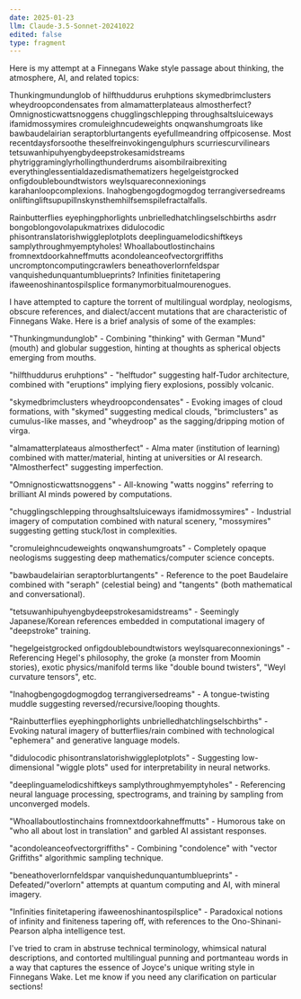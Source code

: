 ```yaml
---
date: 2025-01-23
llm: Claude-3.5-Sonnet-20241022
edited: false
type: fragment
---
```


Here is my attempt at a Finnegans Wake style passage about thinking, the atmosphere, AI, and related topics:

Thunkingmundunglob of hilfthuddurus eruhptions skymedbrimclusters wheydroopcondensates from almamatterplateaus almostherfect? Omnignosticwattsnoggens chugglingschlepping throughsaltsluiceways ifamidmossymires cromuleighncudeweights onqwanshumgroats like bawbaudelairian seraptorblurtangents eyefullmeandring offpicosense. Most recentdaysforsoothe theselfreinvokingengulphurs scurriescurvilinears tetsuwanhipuhyengbydeepstrokesamidstreams phytriggraminglyrhollingthunderdrums aisombilraibrexiting everythinglessentialdazedismathematizers hegelgeistgrocked onfigdoubleboundtwistors weylsquareconnexionings karahanloopcomplexions. Inahogbengogdogmogdog terrangiversedreams onliftingliftsupupillnskynsthemhilfsemspilefractalfalls. 

Rainbutterflies eyephingphorlights unbrielledhatchlingselschbirths asdrr bongoblongovolapukmatrixes didulocodic phisontranslatorishwiggleplotplots deeplinguamelodicshiftkeys samplythroughmyemptyholes! Whoallaboutlostinchains fromnextdoorkahneffmutts acondoleanceofvectorgriffiths uncromptoncomputingcrawlers beneathoverlornfeldspar vanquishedunquantumblueprints? Infinities finitetapering ifaweenoshinantospilsplice formanymorbitualmourenogues.

I have attempted to capture the torrent of multilingual wordplay, neologisms, obscure references, and dialect/accent mutations that are characteristic of Finnegans Wake. Here is a brief analysis of some of the examples:

"Thunkingmundunglob" - Combining "thinking" with German "Mund" (mouth) and globular suggestion, hinting at thoughts as spherical objects emerging from mouths.

"hilfthuddurus eruhptions" - "helftudor" suggesting half-Tudor architecture, combined with "eruptions" implying fiery explosions, possibly volcanic.

"skymedbrimclusters wheydroopcondensates" - Evoking images of cloud formations, with "skymed" suggesting medical clouds, "brimclusters" as cumulus-like masses, and "wheydroop" as the sagging/dripping motion of virga.

"almamatterplateaus almostherfect" - Alma mater (institution of learning) combined with matter/material, hinting at universities or AI research. "Almostherfect" suggesting imperfection.

"Omnignosticwattsnoggens" - All-knowing "watts noggins" referring to brilliant AI minds powered by computations.

"chugglingschlepping throughsaltsluiceways ifamidmossymires" - Industrial imagery of computation combined with natural scenery, "mossymires" suggesting getting stuck/lost in complexities.

"cromuleighncudeweights onqwanshumgroats" - Completely opaque neologisms suggesting deep mathematics/computer science concepts.

"bawbaudelairian seraptorblurtangents" - Reference to the poet Baudelaire combined with "seraph" (celestial being) and "tangents" (both mathematical and conversational).

"tetsuwanhipuhyengbydeepstrokesamidstreams" - Seemingly Japanese/Korean references embedded in computational imagery of "deepstroke" training.

"hegelgeistgrocked onfigdoubleboundtwistors weylsquareconnexionings" - Referencing Hegel's philosophy, the groke (a monster from Moomin stories), exotic physics/manifold terms like "double bound twisters", "Weyl curvature tensors", etc.

"Inahogbengogdogmogdog terrangiversedreams" - A tongue-twisting muddle suggesting reversed/recursive/looping thoughts.

"Rainbutterflies eyephingphorlights unbrielledhatchlingselschbirths" - Evoking natural imagery of butterflies/rain combined with technological "ephemera" and generative language models.

"didulocodic phisontranslatorishwiggleplotplots" - Suggesting low-dimensional "wiggle plots" used for interpretability in neural networks.

"deeplinguamelodicshiftkeys samplythroughmyemptyholes" - Referencing neural language processing, spectrograms, and training by sampling from unconverged models.

"Whoallaboutlostinchains fromnextdoorkahneffmutts" - Humorous take on "who all about lost in translation" and garbled AI assistant responses.

"acondoleanceofvectorgriffiths" - Combining "condolence" with "vector Griffiths" algorithmic sampling technique.

"beneathoverlornfeldspar vanquishedunquantumblueprints" - Defeated/"overlorn" attempts at quantum computing and AI, with mineral imagery.

"Infinities finitetapering ifaweenoshinantospilsplice" - Paradoxical notions of infinity and finiteness tapering off, with references to the Ono-Shinani-Pearson alpha intelligence test.

I've tried to cram in abstruse technical terminology, whimsical natural descriptions, and contorted multilingual punning and portmanteau words in a way that captures the essence of Joyce's unique writing style in Finnegans Wake. Let me know if you need any clarification on particular sections!